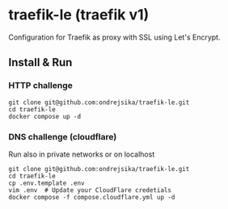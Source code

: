 # traefik-le (traefik v1)

Configuration for Traefik as proxy with SSL using Let's Encrypt.

## Install & Run

### HTTP challenge

```
git clone git@github.com:ondrejsika/traefik-le.git
cd traefik-le
docker compose up -d
```

### DNS challenge (cloudflare)

Run also in private networks or on localhost

```
git clone git@github.com:ondrejsika/traefik-le.git
cd traefik-le
cp .env.template .env
vim .env  # Update your CloudFlare credetials
docker compose -f compose.cloudflare.yml up -d
```

